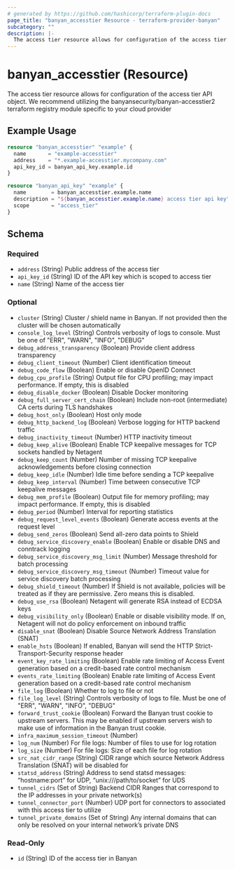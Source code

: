 ```yaml
---
# generated by https://github.com/hashicorp/terraform-plugin-docs
page_title: "banyan_accesstier Resource - terraform-provider-banyan"
subcategory: ""
description: |-
  The access tier resource allows for configuration of the access tier API object. We recommend utilizing the banyansecurity/banyan-accesstier2 terraform registry module specific to your cloud provider
---
```


# banyan_accesstier (Resource)

The access tier resource allows for configuration of the access tier API object. We recommend utilizing the banyansecurity/banyan-accesstier2 terraform registry module specific to your cloud provider

## Example Usage

```terraform
resource "banyan_accesstier" "example" {
  name       = "example-accesstier"
  address    = "*.example-accesstier.mycompany.com"
  api_key_id = banyan_api_key.example.id
}

resource "banyan_api_key" "example" {
  name        = banyan_accesstier.example.name
  description = "${banyan_accesstier.example.name} access tier api key"
  scope       = "access_tier"
}
```

<!-- schema generated by tfplugindocs -->
## Schema

### Required

- `address` (String) Public address of the access tier
- `api_key_id` (String) ID of the API key which is scoped to access tier
- `name` (String) Name of the access tier

### Optional

- `cluster` (String) Cluster / shield name in Banyan. If not provided then the cluster will be chosen automatically
- `console_log_level` (String) Controls verbosity of logs to console. Must be one of "ERR", "WARN", "INFO", "DEBUG"
- `debug_address_transparency` (Boolean) Provide client address transparency
- `debug_client_timeout` (Number) Client identification timeout
- `debug_code_flow` (Boolean) Enable or disable OpenID Connect
- `debug_cpu_profile` (String) Output file for CPU profiling; may impact performance. If empty, this is disabled
- `debug_disable_docker` (Boolean) Disable Docker monitoring
- `debug_full_server_cert_chain` (Boolean) Include non-root (intermediate) CA certs during TLS handshakes
- `debug_host_only` (Boolean) Host only mode
- `debug_http_backend_log` (Boolean) Verbose logging for HTTP backend traffic
- `debug_inactivity_timeout` (Number) HTTP inactivity timeout
- `debug_keep_alive` (Boolean) Enable TCP keepalive messages for TCP sockets handled by Netagent
- `debug_keep_count` (Number) Number of missing TCP keepalive acknowledgements before closing connection
- `debug_keep_idle` (Number) Idle time before sending a TCP keepalive
- `debug_keep_interval` (Number) Time between consecutive TCP keepalive messages
- `debug_mem_profile` (Boolean) Output file for memory profiling; may impact performance. If empty, this is disabled
- `debug_period` (Number) Interval for reporting statistics
- `debug_request_level_events` (Boolean) Generate access events at the request level
- `debug_send_zeros` (Boolean) Send all-zero data points to Shield
- `debug_service_discovery_enable` (Boolean) Enable or disable DNS and conntrack logging
- `debug_service_discovery_msg_limit` (Number) Message threshold for batch processing
- `debug_service_discovery_msg_timeout` (Number) Timeout value for service discovery batch processing
- `debug_shield_timeout` (Number) If Shield is not available, policies will be treated as if they are permissive. Zero means this is disabled.
- `debug_use_rsa` (Boolean) Netagent will generate RSA instead of ECDSA keys
- `debug_visibility_only` (Boolean) Enable or disable visibility mode. If on, Netagent will not do policy enforcement on inbound traffic
- `disable_snat` (Boolean) Disable Source Network Address Translation (SNAT)
- `enable_hsts` (Boolean) If enabled, Banyan will send the HTTP Strict-Transport-Security response header
- `event_key_rate_limiting` (Boolean) Enable rate limiting of Access Event generation based on a credit-based rate control mechanism
- `events_rate_limiting` (Boolean) Enable rate limiting of Access Event generation based on a credit-based rate control mechanism
- `file_log` (Boolean) Whether to log to file or not
- `file_log_level` (String) Controls verbosity of logs to file. Must be one of "ERR", "WARN", "INFO", "DEBUG"
- `forward_trust_cookie` (Boolean) Forward the Banyan trust cookie to upstream servers. This may be enabled if upstream servers wish to make use of information in the Banyan trust cookie.
- `infra_maximum_session_timeout` (Number)
- `log_num` (Number) For file logs: Number of files to use for log rotation
- `log_size` (Number) For file logs: Size of each file for log rotation
- `src_nat_cidr_range` (String) CIDR range which source Network Address Translation (SNAT) will be disabled for
- `statsd_address` (String) Address to send statsd messages: “hostname:port” for UDP, “unix:///path/to/socket” for UDS
- `tunnel_cidrs` (Set of String) Backend CIDR Ranges that correspond to the IP addresses in your private network(s)
- `tunnel_connector_port` (Number) UDP port for connectors to associated with this access tier to utilize
- `tunnel_private_domains` (Set of String) Any internal domains that can only be resolved on your internal network’s private DNS

### Read-Only

- `id` (String) ID of the access tier in Banyan


